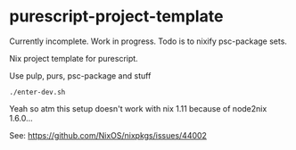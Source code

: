 # purescript-project-template

Currently incomplete. Work in progress. Todo is to nixify psc-package sets.

Nix project template for purescript.

Use pulp, purs, psc-package and stuff

```
./enter-dev.sh
```

Yeah so atm this setup doesn't work with nix 1.11 because of node2nix 1.6.0...

See: https://github.com/NixOS/nixpkgs/issues/44002
